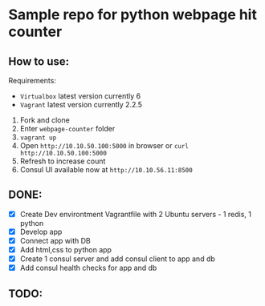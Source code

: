 # Sample repo for python webpage hit counter


## How to use:
Requirements:
	
- `Virtualbox` latest version currently 6
- `Vagrant` latest version currently 2.2.5
	

1. Fork and clone
2. Enter `webpage-counter` folder
3. `vagrant up`
4. Open `http://10.10.50.100:5000` in browser or `curl http://10.10.50.100:5000`
5. Refresh to increase count
6. Consul UI available now at `http://10.10.56.11:8500`


## DONE:

- [x] Create Dev environtment Vagrantfile with 2 Ubuntu servers - 1 redis, 1 python
- [x] Develop app
- [x] Connect app with DB
- [x] Add html,css to python app
- [x] Create 1 consul server and add consul client to app and db
- [x] Add consul health checks for app and db

## TODO:



